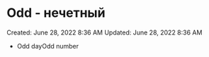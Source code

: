 # Odd - нечетный

Created: June 28, 2022 8:36 AM
Updated: June 28, 2022 8:36 AM

- Odd dayOdd number